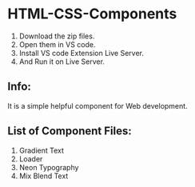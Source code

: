 # HTML-CSS-Components

1. Download the zip files.
2. Open them in VS code.
3. Install VS code Extension Live Server.
4. And Run it on Live Server.

## Info:
It is a simple helpful component for Web development.  

## List of Component Files:
1. Gradient Text
2. Loader
3. Neon Typography
4. Mix Blend Text


